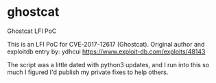 # ghostcat
Ghostcat LFI PoC

This is an LFI PoC for CVE-2017-12617 (Ghostcat). Original author and exploitdb entry by: ydhcui
https://www.exploit-db.com/exploits/48143


The script was a little dated with python3 updates, and I run into this so much I figured I'd publish my private fixes to help others.
